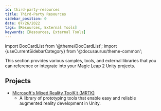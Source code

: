 ```yaml
---
id: third-party-resources
title: Third-Party Resources
sidebar_position: 0
date: 07/26/2022
tags: [Resources, External Tools]
keywords: [Resources, External Tools]
---
```


import DocCardList from '@theme/DocCardList';
import {useCurrentSidebarCategory} from '@docusaurus/theme-common';

This section provides various samples, tools, and external libraries that you can reference or integrate into your Magic Leap 2 Unity projects.

## Projects

- [Microsoft's Mixed Reality ToolKit (MRTK)](/versioned_docs/version-22-May-2023/guides/third-party/mrtk/mrtk-overview.md)
  - A library of prototyping tools that enable easy and reliable augmented reality development in Unity.

<DocCardList items={useCurrentSidebarCategory().items}/>

